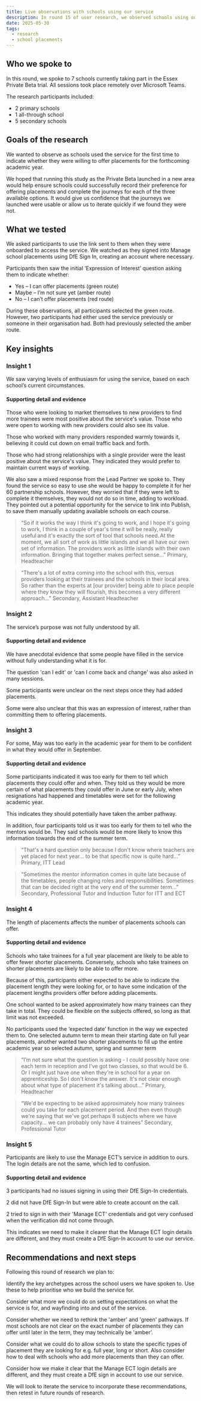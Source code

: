```yaml
---
title: Live observations with schools using our service
description: In round 15 of user research, we observed schools using our new private beta service for the first time
date: 2025-05-30
tags:
  - research
  - school placements
---
```


## Who we spoke to

In this round, we spoke to 7 schools currently taking part in the Essex Private Beta trial. All sessions took place remotely over Microsoft Teams.

The research participants included:

- 2 primary schools
- 1 all-through school
- 5 secondary schools

## Goals of the research

We wanted to observe as schools used the service for the first time to indicate whether they were willing to offer placements for the forthcoming academic year.

​We hoped that running this study as the Private Beta launched in a new area would help ensure schools could successfully record their preference for offering placements and complete the journeys for each of the three available options. It would give us confidence that the journeys we launched were usable or allow us to iterate quickly if we found they were not.

## What we tested

We asked participants to use the link sent to them when they were onboarded to access the service. We watched as they signed into Manage school placements using DfE Sign In, creating an account where necessary.

Participants then saw the initial ‘Expression of Interest’ question asking them to indicate whether:

- Yes – I can offer placements (green route)
- Maybe – I’m not sure yet (amber route)
- No – I can’t offer placements (red route)

During these observations, all participants selected the green route. However, two participants had either used the service previously or someone in their organisation had. Both had previously selected the amber route.​

## Key insights

### Insight 1

We saw varying levels of enthusiasm for using the service, based on each school’s current circumstances.

#### Supporting detail and evidence

Those who were looking to market themselves to new providers to find more trainees were most positive about the service's value. Those who were open to working with new providers could also see its value. ​

Those who worked with many providers responded warmly towards it, believing it could cut down on email traffic back and forth.​

Those who had strong relationships with a single provider were the least positive about the service's value. They indicated they would prefer to maintain current ways of working.

We also saw a mixed response from the Lead Partner we spoke to. They found the service so easy to use she would be happy to complete it for her 60 partnership schools. However, they worried that if they were left to complete it themselves, they would not do so in time, adding to workload. They pointed out a potential opportunity for the service to link into Publish, to save them manually updating available schools on each course.​

> “So if it works the way I think it's going to work, and I hope it's going to work, I think in a couple of year's time it will be really, really useful and it's exactly the sort of tool that schools need. At the moment, we all sort of work as little islands and we all have our own set of information. The providers work as little islands with their own information. Bringing that together makes perfect sense…” Primary, Headteacher

> “There's a lot of extra coming into the school with this, versus providers looking at their trainees and the schools in their local area. So rather than the experts at [our provider] being able to place people where they know they will flourish, this becomes a very different approach…” Secondary, Assistant Headteacher

### Insight 2

The service’s purpose was not fully understood by all.

#### Supporting detail and evidence

We have anecdotal evidence that some people have filled in the service without fully understanding what it is for. ​

The question 'can I edit' or 'can I come back and change' was also asked in many sessions.​

Some participants were unclear on the next steps once they had added placements.​

Some were also unclear that this was an expression of interest, rather than committing them to offering placements.

### Insight 3

For some, May was too early in the academic year for them to be confident in what they would offer in September.

#### Supporting detail and evidence

Some participants indicated it was too early for them to tell which placements they could offer and when. They told us they would be more certain of what placements they could offer in June or early July, when resignations had happened and timetables were set for the following academic year.​

This indicates they should potentially have taken the amber pathway.​

In addition, four participants told us it was too early for them to tell who the mentors would be. They said schools would be more likely to know this information towards the end of the summer term. ​

> “That's a hard question only because I don't know where teachers are yet placed for next year... to be that specific now is quite hard...​” Primary, ITT Lead

> “Sometimes the mentor information comes in quite late because of the timetables, people changing roles and responsibilities. Sometimes that can be decided right at the very end of the summer term...​” Secondary, Professional Tutor and Induction Tutor for ITT and ECT

### Insight 4

The length of placements affects the number of placements schools can offer.

#### Supporting detail and evidence

Schools who take trainees for a full year placement are likely to be able to offer fewer shorter placements. Conversely, schools who take trainees on shorter placements are likely to be able to offer more.​

Because of this, participants either expected to be able to indicate the placement length they were looking for, or to have some indication of the placement lengths providers offer before adding placements.​

One school wanted to be asked approximately how many trainees can they take in total. They could be flexible on the subjects offered, so long as that limit was not exceeded.

No participants used the ‘expected date’ function in the way we expected them to. One selected autumn term to mean their starting date on full year placements, another wanted two shorter placements to fill up the entire academic year so selected autumn, spring and summer term

> “I’m not sure what the question is asking - I could possibly have one each term in reception and I've got two classes, so that would be 6. Or I might just have one when they're in school for a year on apprenticeship. So I don't know the answer. It's not clear enough about what type of placement it's talking about...” Primary, Headteacher

> “We'd be expecting to be asked approximately how many trainees could you take for each placement period. And then even though we're saying that we've got perhaps 8 subjects where we have capacity... we can probably only have 4 trainees” Secondary, Professional Tutor

### Insight 5

Participants are likely to use the Manage ECT’s service in addition to ours. The login details are not the same, which led to confusion.

#### Supporting detail and evidence

3 participants had no issues signing in using their DfE Sign-In credentials.​

2 did not have DfE Sign-In but were able to create account on the call.​

2 tried to sign in with their 'Manage ECT' credentials and got very confused when the verification did not come through.

This indicates we need to make it clearer that the Manage ECT login details are different, and they must create a DfE Sign-In account to use our service.

## Recommendations and next steps

Following this round of research we plan to:

Identify the key archetypes across the school users we have spoken to. Use these to help prioritise who we build the service for.​

Consider what more we could do on setting expectations on what the service is for, and wayfinding into and out of the service. ​

Consider whether we need to rethink the 'amber' and 'green' pathways. If most schools are not clear on the exact number of placements they can offer until later in the term, they may technically be 'amber’.​

Consider what we could do to allow schools to state the specific types of placement they are looking for e.g. full year, long or short. Also consider how to deal with schools who add more placements than they can offer.​

Consider how we make it clear that the Manage ECT login details are different, and they must create a DfE sign in account to use our service.

We will look to iterate the service to incorporate these recommendations, then retest in future rounds of research.





